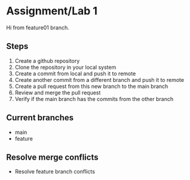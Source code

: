 # Assignment/Lab 1

Hi from feature01 branch.

## Steps
1. Create a github repository
2. Clone the repository in your local system
3. Create a commit from local and push it to remote
4. Create another commit from a different branch and push it to remote
5. Create a pull request from this new branch to the main branch
6. Review and merge the pull request
7. Verify if the main branch has the commits from the other branch

## Current branches
- main
- feature

## Resolve merge conflicts
- Resolve feature branch conflicts
